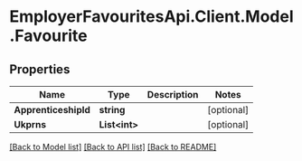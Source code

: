 # EmployerFavouritesApi.Client.Model.Favourite
## Properties

Name | Type | Description | Notes
------------ | ------------- | ------------- | -------------
**ApprenticeshipId** | **string** |  | [optional] 
**Ukprns** | **List&lt;int&gt;** |  | [optional] 

[[Back to Model list]](../README.md#documentation-for-models) [[Back to API list]](../README.md#documentation-for-api-endpoints) [[Back to README]](../README.md)

